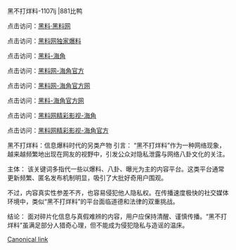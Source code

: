 黑不打烊料-1107lj |881比鸭

点击访问：<a href="https://heiliaolvzlu3.pages.dev">黑料·黑料网</a>

点击访问：<a href="https://heiliaoyvnrda.pages.dev">黑料网独家爆料</a>

点击访问：<a href="https://heiliaoryrhyu.pages.dev">黑料-海角</a>

点击访问：<a href="https://heiliaox6jgh3.pages.dev">黑料网-海角官方</a>

点击访问：<a href="https://heiliaoxfe5rb.pages.dev">黑料网-海角官方网</a>

点击访问：<a href="https://heiliaokof3cy.pages.dev">黑料-海角官方网</a>

点击访问：<a href="https://heiliao5s28gk.pages.dev">黑料网精彩影视-海角</a>

点击访问：<a href="https://heiliao9wsbg3.pages.dev">黑料网精彩影视-海角官方</a>

黑不打烊料：信息爆料时代的另类产物
引言：
“黑不打烊料”作为一种网络现象，越来越频繁地出现在网友的视野中，引发公众对隐私泄露与网络八卦文化的关注。

主体：
该关键词多指代一些以爆料、八卦、曝光为主的内容平台。这类平台通常更新频繁、匿名发布机制明显，吸引了大批好奇用户围观。

不过，内容真实性参差不齐，也容易侵犯他人隐私权。在传播速度极快的社交媒体环境中，类似“黑不打烊料”的平台面临道德和法律的双重挑战。

结论：
面对碎片化信息与真假难辨的内容，用户应保持清醒、谨慎传播。“黑不打烊料”虽满足部分人猎奇心理，但不能成为侵犯隐私与造谣的温床。

[Canonical link](https://github.com/tfr67re/435 )
